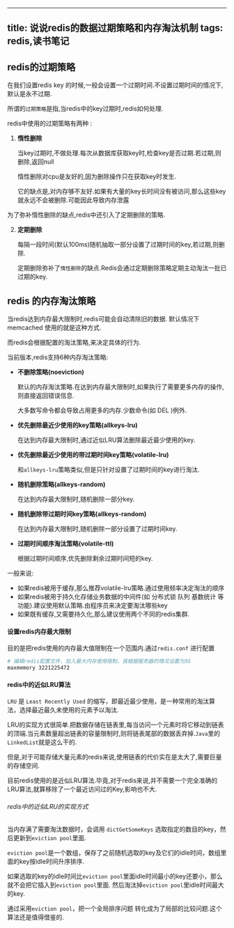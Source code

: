 
---
title: 说说redis的数据过期策略和内存淘汰机制
tags: redis,读书笔记
---

## redis的过期策略

在我们设置redis key 的时候,一般会设置一个过期时间.不设置过期时间的情况下,默认是永不过期.

所谓的`过期策略`是指,当redis中的key过期时,redis如何处理.



redis中使用的过期策略有两种 :

1. **惰性删除**

   当key过期时,不做处理.每次从数据库获取key时,检查key是否过期.若过期,则删除,返回null

   惰性删除对cpu是友好的,因为删除操作只在获取key时发生.

   它的缺点是,对内存够不友好.如果有大量的key长时间没有被访问,那么这些key就永远不会被删除.可能因此导致内存泄露

为了弥补惰性删除的缺点,redis中还引入了定期删除的策略.

2. **定期删除**

   每隔一段时间(默认100ms)随机抽取一部分设置了过期时间的key,若过期,则删除.
   
   定期删除弥补了`惰性删除`的缺点.Redis会通过定期删除策略定期主动淘汰一批已过期的key.
   


## redis 的内存淘汰策略

当redis达到内存最大限制时,redis可能会自动清除旧的数据. 默认情况下 memcached 使用的就是这种方式.

而redis会根据配置的淘汰策略,来决定具体的行为.



当前版本,redis支持6种内存淘汰策略:

* **不删除策略(noeviction)** 

  默认的内存淘汰策略.在达到内存最大限制时,如果执行了需要更多内存的操作,则直接返回错误信息.

  大多数写命令都会导致占用更多的内存.少数命令(如 DEL )例外.

* **优先删除最近少使用的key策略(allkeys-lru)**

  在达到内存最大限制时,通过近似LRU算法删除最近最少使用的key.

* **优先删除最近少使用的带过期时间key策略(volatile-lru)**

  和`allkeys-lru`策略类似,但是只针对设置了过期时间的key进行淘汰.

* **随机删除策略(allkeys-random)**

  在达到内存最大限制时,随机删除一部分key.

* **随机删除带过期时间key策略(allkeys-random)**

  在达到内存最大限制时,随机删除一部分设置了过期时间key.

* **过期时间顺序淘汰策略(volatile-ttl)**

  根据过期时间顺序,优先删除剩余过期时间短的key.

  

一般来说:

* 如果redis被用于缓存,那么推荐volatile-lru策略.通过使用频率决定淘汰的顺序
* 如果redis被用于持久化存储业务数据的中间件(如 分布式锁 队列 基数统计 等功能).建议使用默认策略.由程序员来决定要淘汰哪些key
* 如果既有缓存,又需要持久化,那么建议使用两个不同的redis集群.

#### 设置redis内存最大限制

目的是把redis使用的内存最大值限制在一个范围内.通过`redis.conf` 进行配置

```bash
# 编辑redis配置文件，加入最大内存使用限制，我根据服务器的情况设置为3G 
maxmemory 3221225472
```

#### redis中的近似LRU算法

 `LRU` 是 `Least Recently Used` 的缩写，即最近最少使用，是一种常用的淘汰算法，选择最近最久未使用的元素予以淘汰.

LRU的实现方式很简单.把数据存储在链表里,每当访问一个元素时将它移动到链表的顶端.当元素数量超出链表的容量限制时,则将链表尾部的数据丢弃掉.`Java`里的`LinkedList`就是这么干的.



但是,对于可能存储大量元素的redis来说,使用链表的代价实在是太大了,需要巨量的存储空间.

目前redis使用的是近似LRU算法.毕竟,对于redis来说,并不需要一个完全准确的LRU算法,就算移除了一个最近访问过的Key,影响也不大.



###### redis中的近似LRU的实现方式 

当内存满了需要淘汰数据时，会调用 `dictGetSomeKeys` 选取指定的数目的key，然后更新到`eviction pool`里面.

`eviction pool`是一个数组，保存了之前随机选取的key及它们的idle时间，数组里面的key按idle时间升序排序.

如果选取的key的idle时间比`eviction pool`里面idle时间最小的key还要小，那么就不会把它插入到`eviction pool`里面. 然后淘汰掉`eviction pool`里idle时间最大的key.

通过采用`eviction pool`，把一个全局排序问题 转化成为了局部的比较问题.这个算法还是值得借鉴的.


